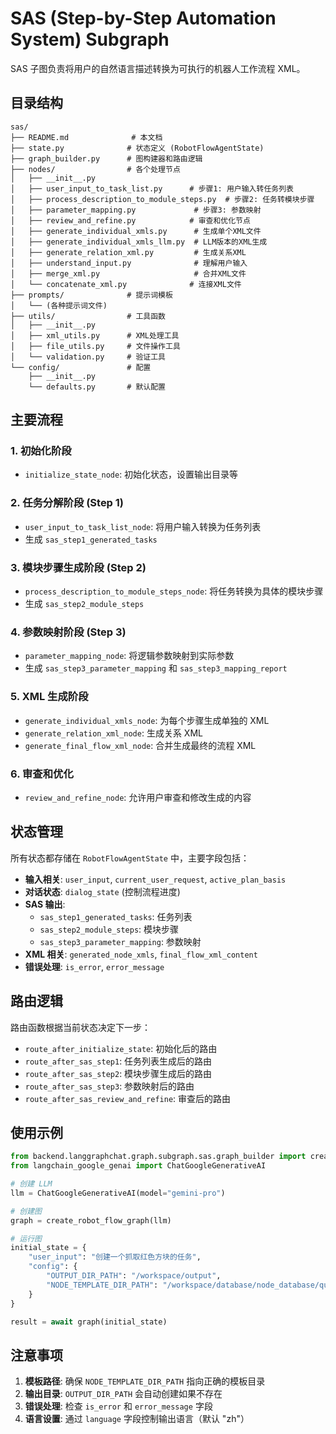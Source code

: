 # SAS (Step-by-Step Automation System) Subgraph

SAS 子图负责将用户的自然语言描述转换为可执行的机器人工作流程 XML。

## 目录结构

```
sas/
├── README.md              # 本文档
├── state.py              # 状态定义 (RobotFlowAgentState)
├── graph_builder.py      # 图构建器和路由逻辑
├── nodes/                # 各个处理节点
│   ├── __init__.py
│   ├── user_input_to_task_list.py      # 步骤1: 用户输入转任务列表
│   ├── process_description_to_module_steps.py  # 步骤2: 任务转模块步骤
│   ├── parameter_mapping.py             # 步骤3: 参数映射
│   ├── review_and_refine.py            # 审查和优化节点
│   ├── generate_individual_xmls.py      # 生成单个XML文件
│   ├── generate_individual_xmls_llm.py  # LLM版本的XML生成
│   ├── generate_relation_xml.py         # 生成关系XML
│   ├── understand_input.py              # 理解用户输入
│   ├── merge_xml.py                     # 合并XML文件
│   └── concatenate_xml.py              # 连接XML文件
├── prompts/              # 提示词模板
│   └── (各种提示词文件)
├── utils/                # 工具函数
│   ├── __init__.py
│   ├── xml_utils.py      # XML处理工具
│   ├── file_utils.py     # 文件操作工具
│   └── validation.py     # 验证工具
└── config/               # 配置
    ├── __init__.py
    └── defaults.py       # 默认配置

```

## 主要流程

### 1. 初始化阶段

- `initialize_state_node`: 初始化状态，设置输出目录等

### 2. 任务分解阶段 (Step 1)

- `user_input_to_task_list_node`: 将用户输入转换为任务列表
- 生成 `sas_step1_generated_tasks`

### 3. 模块步骤生成阶段 (Step 2)

- `process_description_to_module_steps_node`: 将任务转换为具体的模块步骤
- 生成 `sas_step2_module_steps`

### 4. 参数映射阶段 (Step 3)

- `parameter_mapping_node`: 将逻辑参数映射到实际参数
- 生成 `sas_step3_parameter_mapping` 和 `sas_step3_mapping_report`

### 5. XML 生成阶段

- `generate_individual_xmls_node`: 为每个步骤生成单独的 XML
- `generate_relation_xml_node`: 生成关系 XML
- `generate_final_flow_xml_node`: 合并生成最终的流程 XML

### 6. 审查和优化

- `review_and_refine_node`: 允许用户审查和修改生成的内容

## 状态管理

所有状态都存储在 `RobotFlowAgentState` 中，主要字段包括：

- **输入相关**: `user_input`, `current_user_request`, `active_plan_basis`
- **对话状态**: `dialog_state` (控制流程进度)
- **SAS 输出**:
  - `sas_step1_generated_tasks`: 任务列表
  - `sas_step2_module_steps`: 模块步骤
  - `sas_step3_parameter_mapping`: 参数映射
- **XML 相关**: `generated_node_xmls`, `final_flow_xml_content`
- **错误处理**: `is_error`, `error_message`

## 路由逻辑

路由函数根据当前状态决定下一步：

- `route_after_initialize_state`: 初始化后的路由
- `route_after_sas_step1`: 任务列表生成后的路由
- `route_after_sas_step2`: 模块步骤生成后的路由
- `route_after_sas_step3`: 参数映射后的路由
- `route_after_sas_review_and_refine`: 审查后的路由

## 使用示例

```python
from backend.langgraphchat.graph.subgraph.sas.graph_builder import create_robot_flow_graph
from langchain_google_genai import ChatGoogleGenerativeAI

# 创建 LLM
llm = ChatGoogleGenerativeAI(model="gemini-pro")

# 创建图
graph = create_robot_flow_graph(llm)

# 运行图
initial_state = {
    "user_input": "创建一个抓取红色方块的任务",
    "config": {
        "OUTPUT_DIR_PATH": "/workspace/output",
        "NODE_TEMPLATE_DIR_PATH": "/workspace/database/node_database/quick-fcpr-new-default"
    }
}

result = await graph(initial_state)
```

## 注意事项

1. **模板路径**: 确保 `NODE_TEMPLATE_DIR_PATH` 指向正确的模板目录
2. **输出目录**: `OUTPUT_DIR_PATH` 会自动创建如果不存在
3. **错误处理**: 检查 `is_error` 和 `error_message` 字段
4. **语言设置**: 通过 `language` 字段控制输出语言（默认 "zh"）
